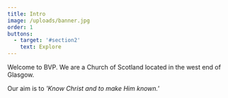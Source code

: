 ```yaml
---
title: Intro
image: /uploads/banner.jpg
order: 1
buttons:
  - target: '#section2'
    text: Explore
---
```

Welcome to BVP. We are a Church of Scotland located in the west end of Glasgow.

Our aim is to _'Know Christ and to make Him known.'_
